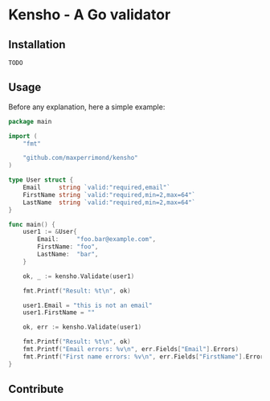 # Kensho - A Go validator

## Installation

    TODO

## Usage

Before any explanation, here a simple example:

```go
package main

import (
	"fmt"

	"github.com/maxperrimond/kensho"
)

type User struct {
	Email     string `valid:"required,email"`
	FirstName string `valid:"required,min=2,max=64"`
	LastName  string `valid:"required,min=2,max=64"`
}

func main() {
	user1 := &User{
		Email:     "foo.bar@example.com",
		FirstName: "foo",
		LastName:  "bar",
	}

	ok, _ := kensho.Validate(user1)

	fmt.Printf("Result: %t\n", ok)

	user1.Email = "this is not an email"
	user1.FirstName = ""

	ok, err := kensho.Validate(user1)

	fmt.Printf("Result: %t\n", ok)
	fmt.Printf("Email errors: %v\n", err.Fields["Email"].Errors)
	fmt.Printf("First name errors: %v\n", err.Fields["FirstName"].Errors)
}
```

## Contribute
